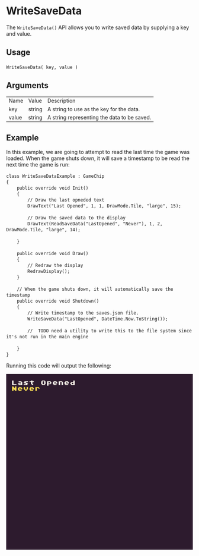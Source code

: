 # WriteSaveData

The `WriteSaveData()` API allows you to write saved data by supplying a key and value.

## Usage

`WriteSaveData( key, value )`

## Arguments

<table>
  <tr>
    <td>Name</td>
    <td>Value</td>
    <td>Description</td>
  </tr>
  <tr>
    <td>key</td>
    <td>string</td>
    <td>A string to use as the key for the data.</td>
  </tr>
  <tr>
    <td>value</td>
    <td>string</td>
    <td>A string representing the data to be saved.</td>
  </tr>
</table>


## Example

In this example, we are going to attempt to read the last time the game was loaded. When the game shuts down, it will save a timestamp to be read the next time the game is run:

    class WriteSaveDataExample : GameChip
    {
        public override void Init()
        {
            // Draw the last opneded text
            DrawText("Last Opened", 1, 1, DrawMode.Tile, "large", 15);

            // Draw the saved data to the display
            DrawText(ReadSaveData("LastOpened", "Never"), 1, 2, DrawMode.Tile, "large", 14);

        }

        public override void Draw()
        {
            // Redraw the display
            RedrawDisplay();
        }

        // When the game shuts down, it will automatically save the timestamp
        public override void Shutdown()
        {
            // Write timestamp to the saves.json file.
            WriteSaveData("LastOpened", DateTime.Now.ToString());

            //  TODO need a utility to write this to the file system since it's not run in the main engine

        }
    }

Running this code will output the following:

<p style="text-align:center"><img src="images/WriteSaveDataOutput_image_0.png" /></p>


